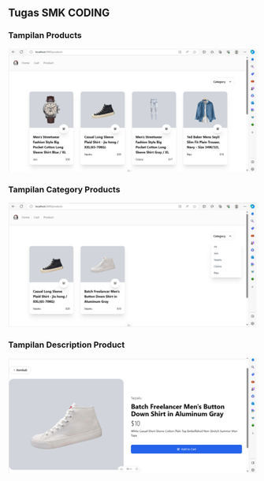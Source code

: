 ## Tugas SMK CODING

### Tampilan Products
<p><img src="https://github.com/Khalilanajla/CatalogShop/blob/main/gambar/smkcoding1.png?raw=true"></p>

### Tampilan Category Products
<p><img src="https://github.com/Khalilanajla/CatalogShop/blob/main/gambar/smkcoding2.png?raw=true"></p>

### Tampilan Description Product
<p><img src="https://github.com/Khalilanajla/CatalogShop/blob/main/gambar/smkcoding3.png?raw=true"></p>